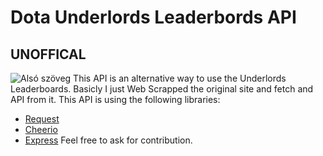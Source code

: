 # Dota Underlords Leaderbords API
## UNOFFICAL
![Alsó szöveg](https://david-dm.org/Shikachuu/UnderlordsLeaderboardsAPI.svg)
This API is an alternative way to use the Underlords Leaderboards. Basicly I just Web Scrapped the original site and fetch and API from it.
This API is using the following libraries:
- [Request](https://github.com/request/request)
- [Cheerio](https://github.com/cheeriojs/cheerio)
- [Express](https://github.com/expressjs/express/)
Feel free to ask for contribution.
